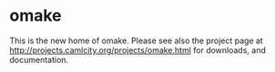 omake
=====

This is the new home of omake. Please see also the project page
at http://projects.camlcity.org/projects/omake.html for downloads,
and documentation.



